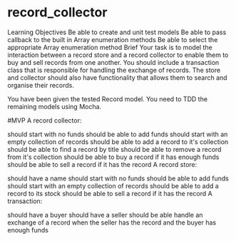 # record_collector

Learning Objectives
Be able to create and unit test models
Be able to pass callback to the built in Array enumeration methods
Be able to select the appropriate Array enumeration method
Brief
Your task is to model the interaction between a record store and a record collector to enable them to buy and sell records from one another. You should include a transaction class that is responsible for handling the exchange of records. The store and collector should also have functionality that allows them to search and organise their records.

You have been given the tested Record model. You need to TDD the remaining models using Mocha.

#MVP
A record collector:

should start with no funds
should be able to add funds
should start with an empty collection of records
should be able to add a record to it's collection
should be able to find a record by title
should be able to remove a record from it's collection
should be able to buy a record if it has enough funds
should be able to sell a record if it has the record
A record store:

should have a name
should start with no funds
should be able to add funds
should start with an empty collection of records
should be able to add a record to its stock
should be able to sell a record if it has the record
A transaction:

should have a buyer
should have a seller
should be able handle an exchange of a record when the seller has the record and the buyer has enough funds
